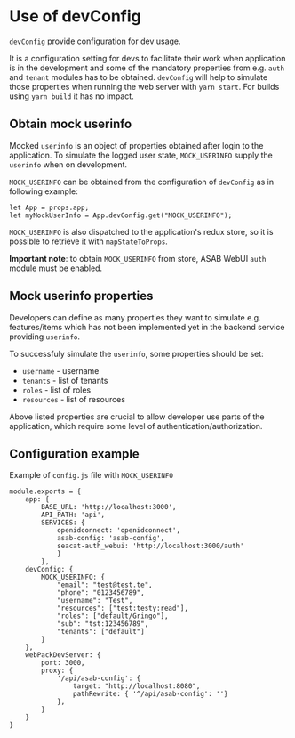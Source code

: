# Use of devConfig

`devConfig` provide configuration for dev usage.

It is a configuration setting for devs to facilitate their work when application is in the development and some of the mandatory properties from e.g. `auth` and `tenant` modules has to be obtained. `devConfig` will help to simulate those properties when running the web server with `yarn start`. For builds using `yarn build` it has no impact.


## Obtain mock userinfo

Mocked `userinfo` is an object of properties obtained after login to the application. To simulate the logged user state, `MOCK_USERINFO` supply the `userinfo` when on development.

`MOCK_USERINFO` can be obtained from the configuration of `devConfig` as in following example:

```
let App = props.app;
let myMockUserInfo = App.devConfig.get("MOCK_USERINFO");
```

`MOCK_USERINFO` is also dispatched to the application's redux store, so it is possible to retrieve it with `mapStateToProps`.

**Important note**: to obtain `MOCK_USERINFO` from store, ASAB WebUI `auth` module must be enabled.


## Mock userinfo properties

Developers can define as many properties they want to simulate e.g. features/items which has not been implemented yet in the backend service providing `userinfo`.

To successfuly simulate the `userinfo`, some properties should be set:

* `username` - username
* `tenants` - list of tenants
* `roles` - list of roles
* `resources` - list of resources

Above listed properties are crucial to allow developer use parts of the application, which require some level of authentication/authorization.


## Configuration example

Example of `config.js` file with `MOCK_USERINFO`

```
module.exports = {
	app: {
		BASE_URL: 'http://localhost:3000',
		API_PATH: 'api',
		SERVICES: {
			openidconnect: 'openidconnect',
			asab-config: 'asab-config',
			seacat-auth_webui: 'http://localhost:3000/auth'
			}
		},
	devConfig: {
		MOCK_USERINFO: {
			"email": "test@test.te",
			"phone": "0123456789",
			"username": "Test",
			"resources": ["test:testy:read"],
			"roles": ["default/Gringo"],
			"sub": "tst:123456789",
			"tenants": ["default"]
		}
	},
	webPackDevServer: {
		port: 3000,
		proxy: {
			'/api/asab-config': {
				target: "http://localhost:8080",
				pathRewrite: { '^/api/asab-config': ''}
			},
		}
	}
}
```
